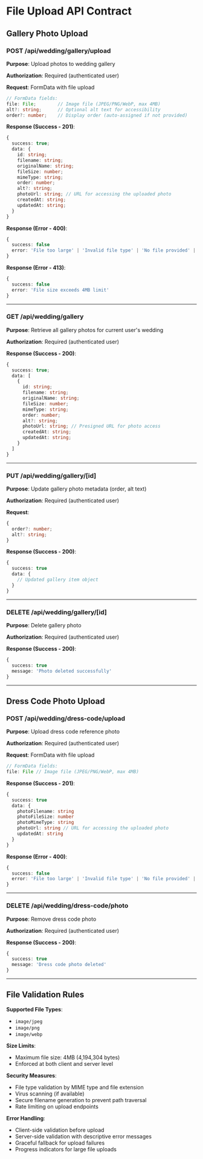# File Upload API Contract

## Gallery Photo Upload

### POST /api/wedding/gallery/upload

**Purpose**: Upload photos to wedding gallery

**Authorization**: Required (authenticated user)

**Request**: FormData with file upload

```typescript
// FormData fields:
file: File;        // Image file (JPEG/PNG/WebP, max 4MB)
alt?: string;      // Optional alt text for accessibility
order?: number;    // Display order (auto-assigned if not provided)
```

**Response (Success - 201)**:

```typescript
{
  success: true;
  data: {
    id: string;
    filename: string;
    originalName: string;
    fileSize: number;
    mimeType: string;
    order: number;
    alt?: string;
    photoUrl: string; // URL for accessing the uploaded photo
    createdAt: string;
    updatedAt: string;
  }
}
```

**Response (Error - 400)**:

```typescript
{
  success: false
  error: 'File too large' | 'Invalid file type' | 'No file provided' | 'Upload failed'
}
```

**Response (Error - 413)**:

```typescript
{
  success: false
  error: 'File size exceeds 4MB limit'
}
```

---

### GET /api/wedding/gallery

**Purpose**: Retrieve all gallery photos for current user's wedding

**Authorization**: Required (authenticated user)

**Response (Success - 200)**:

```typescript
{
  success: true;
  data: [
    {
      id: string;
      filename: string;
      originalName: string;
      fileSize: number;
      mimeType: string;
      order: number;
      alt?: string;
      photoUrl: string; // Presigned URL for photo access
      createdAt: string;
      updatedAt: string;
    }
  ]
}
```

---

### PUT /api/wedding/gallery/[id]

**Purpose**: Update gallery photo metadata (order, alt text)

**Authorization**: Required (authenticated user)

**Request**:

```typescript
{
  order?: number;
  alt?: string;
}
```

**Response (Success - 200)**:

```typescript
{
  success: true
  data: {
    // Updated gallery item object
  }
}
```

---

### DELETE /api/wedding/gallery/[id]

**Purpose**: Delete gallery photo

**Authorization**: Required (authenticated user)

**Response (Success - 200)**:

```typescript
{
  success: true
  message: 'Photo deleted successfully'
}
```

---

## Dress Code Photo Upload

### POST /api/wedding/dress-code/upload

**Purpose**: Upload dress code reference photo

**Authorization**: Required (authenticated user)

**Request**: FormData with file upload

```typescript
// FormData fields:
file: File // Image file (JPEG/PNG/WebP, max 4MB)
```

**Response (Success - 201)**:

```typescript
{
  success: true
  data: {
    photoFilename: string
    photoFileSize: number
    photoMimeType: string
    photoUrl: string // URL for accessing the uploaded photo
    updatedAt: string
  }
}
```

**Response (Error - 400)**:

```typescript
{
  success: false
  error: 'File too large' | 'Invalid file type' | 'No file provided' | 'Upload failed'
}
```

---

### DELETE /api/wedding/dress-code/photo

**Purpose**: Remove dress code photo

**Authorization**: Required (authenticated user)

**Response (Success - 200)**:

```typescript
{
  success: true
  message: 'Dress code photo deleted'
}
```

---

## File Validation Rules

**Supported File Types**:

- `image/jpeg`
- `image/png`
- `image/webp`

**Size Limits**:

- Maximum file size: 4MB (4,194,304 bytes)
- Enforced at both client and server level

**Security Measures**:

- File type validation by MIME type and file extension
- Virus scanning (if available)
- Secure filename generation to prevent path traversal
- Rate limiting on upload endpoints

**Error Handling**:

- Client-side validation before upload
- Server-side validation with descriptive error messages
- Graceful fallback for upload failures
- Progress indicators for large file uploads
